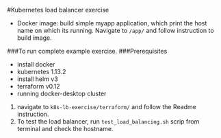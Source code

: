 #Kubernetes load balancer exercise

* Docker image: build simple myapp application, which print the host name on which its running. Navigate to `/app/` and follow instruction to build image. 

###To run complete example exercise. 
###Prerequisites
* install docker 
* kubernetes 1.13.2
* install helm v3 
* terraform v0.12
* running docker-desktop cluster

1. navigate to `k8s-lb-exercise/terraform/` and follow the Readme instruction. 
2. To test the load balancer, run `test_load_balancing.sh` scrip from terminal and check the hostname. 